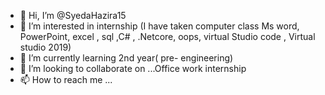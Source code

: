 - 👋 Hi, I’m @SyedaHazira15
- 👀 I’m interested in internship (I have taken computer class Ms word, PowerPoint, excel , sql ,C# , .Netcore, oops, virtual Studio code , Virtual studio 2019) 
- 🌱 I’m currently learning 2nd year( pre- engineering)
- 💞️ I’m looking to collaborate on ...Office work internship
- 📫 How to reach me ...

<!---
SyedaHazira15/SyedaHazira15 is a ✨ special ✨ repository because its `README.md` (this file) appears on your GitHub profile.
You can click the Preview link to take a look at your changes.
--->
